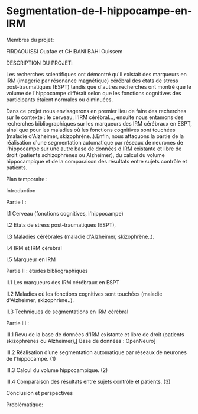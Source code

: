 # Segmentation-de-l-hippocampe-en-IRM
Membres du projet:

FIRDAOUISSI Ouafae     et      CHIBANI BAHI Ouissem

DESCRIPTION DU PROJET:

Les recherches scientifiques ont démontré qu'il existait des marqueurs en IRM (imagerie par résonance magnétique) cérébral des états de stress post-traumatiques (ESPT) tandis que d'autres recherches ont montré que le volume de l'hippocampe différait selon que les fonctions cognitives des participants étaient normales ou diminuées.

Dans ce projet nous envisagerons en premier lieu de faire des recherches sur le contexte : le cerveau, l'IRM cérébral..., ensuite nous entamons des recherches bibliographiques sur les marqueurs des IRM cérébraux en ESPT, ainsi que pour les maladies où les fonctions cognitives sont touchées  (maladie d'Alzheimer, skizophrène..).Enfin, nous attaquons la partie de la réalisation d'une segmentation automatique par réseaux de neurones de l'hippocampe sur une autre base de données d'IRM existante et libre de droit (patients schizophrènes ou Alzheimer), du calcul du volume hippocampique et de la comparaison des résultats entre sujets contrôle et patients.

Plan temporaire :

Introduction

Partie I :

I.1 Cerveau (fonctions cognitives, l'hippocampe)

I.2 Etats de stress post-traumatiques (ESPT),

I.3 Maladies cérébrales (maladie d'Alzheimer, skizophrène..).

I.4 IRM et IRM cérébral

I.5 Marqueur en IRM

Partie II : études bibliographiques

II.1 Les marqueurs des IRM cérébraux en ESPT

II.2 Maladies où les fonctions cognitives sont touchées (maladie d'Alzheimer, skizophrène..).

II.3 Techniques de segmentations en IRM cérébral

Partie III :

III.1 Revu de la base de données d'IRM existante et libre de droit (patients skizophrènes ou Alzheimer),[ Base de données : OpenNeuro]

III.2 Réalisation d’une segmentation automatique par réseaux de neurones de l'hippocampe. (1)

III.3 Calcul du volume hippocampique. (2)

III.4 Comparaison des résultats entre sujets contrôle et patients. (3)

Conclusion et perspectives

Problématique:




